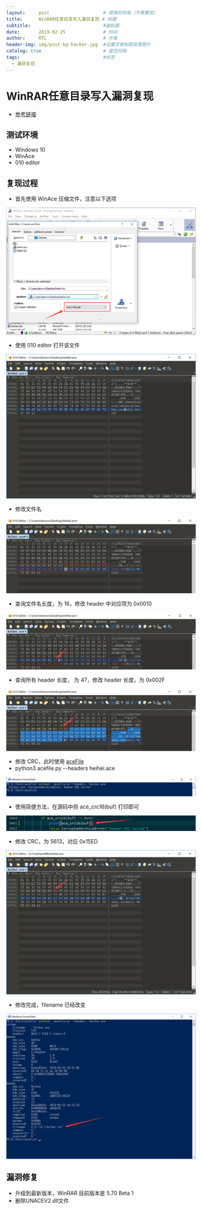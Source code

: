 ```yaml
---
layout:     post                    # 使用的布局（不需要改）
title:      WinRAR任意目录写入漏洞复现 # 标题
subtitle:                           #副标题
date:       2019-02-25              # 时间
author:     RTL                     # 作者
header-img: img/post-bg-hacker.jpg  #这篇文章标题背景图片
catalog: true                       # 是否归档
tags:                               #标签
  - 漏洞复现
---
```


# WinRAR任意目录写入漏洞复现

- [参考链接](https://mp.weixin.qq.com/s/G7UQe_5yoCJhCEgIRmRU5g)

## 测试环境

- Windows 10
- WinAce
- 010 editor

## 复现过程

- 首先使用 WinAce 压缩文件，注意以下选项

![winrar](https://github.com/Chris-Ju/Picture/blob/master/WinRAR_1.png?raw=true)

- 使用 010 editor 打开该文件

![winrar](https://github.com/Chris-Ju/Picture/blob/master/WinRAR_2.png?raw=true)

- 修改文件名

![winrar](https://github.com/Chris-Ju/Picture/blob/master/WinRAR_3.png?raw=true)

- 查询文件名长度，为 16，修改 header 中对应项为 0x0010

![winrar](https://github.com/Chris-Ju/Picture/blob/master/WinRAR_4.png?raw=true)

- 查询所有 header 长度， 为 47，修改 header 长度，为 0x002F

![winrar](https://github.com/Chris-Ju/Picture/blob/master/WinRAR_5.png?raw=true)

- 修改 CRC，此时使用 [aceFile](https://github.com/droe/acefile)
- python3 acefile.py --headers heihei.ace

![winrar](https://github.com/Chris-Ju/Picture/blob/master/WinRAR_6.png?raw=true)

- 使用简便方法，在源码中将 ace_crc16(buf) 打印即可

![winrar](https://github.com/Chris-Ju/Picture/blob/master/WinRAR_7.png?raw=true)

- 修改 CRC，为 5613，对应 0x15ED

![winrar](https://github.com/Chris-Ju/Picture/blob/master/WinRAR_8.png?raw=true)

- 修改完成，filename 已经改变

![winrar](https://github.com/Chris-Ju/Picture/blob/master/WinRAR_9.png?raw=true)

## 漏洞修复

- 升级到最新版本，WinRAR 目前版本是 5.70 Beta 1
- 删除UNACEV2.dll文件